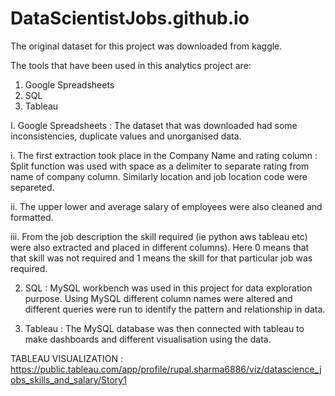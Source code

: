 # DataScientistJobs.github.io
The original dataset for this project was downloaded from kaggle.

The tools that have been used in this analytics project are:

1. Google Spreadsheets
2. SQL
3. Tableau 

I.  Google Spreadsheets :
The dataset that was downloaded had some inconsistencies, duplicate values and unorganised data. 

   i. The first extraction took place in the Company Name and rating column : Split function was used with space as a delimiter to separate rating from name of company column. Similarly location and job location code were separeted.

  ii. The upper lower and average salary of employees were also cleaned and formatted.

  iii. From the job description the skill required (ie python aws tableau etc) were also extracted and placed in different columns). Here 0 means that that skill was not required and 1 means the skill for that particular job was required.

2. SQL :
MySQL workbench was used in this project for data exploration purpose. Using MySQL different column names were altered and different queries were run to identify the pattern and relationship in data. 

3. Tableau :
The MySQL database was then connected with tableau to make dashboards and different visualisation using the data.

TABLEAU VISUALIZATION :
https://public.tableau.com/app/profile/rupal.sharma6886/viz/datascience_jobs_skills_and_salary/Story1

